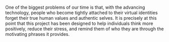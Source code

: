 One of the biggest problems of our time is that, with the advancing technology, people who become tightly attached to their virtual identities forget their true human values and authentic selves. It is precisely at this point that this project has been designed to help individuals think more positively, reduce their stress, and remind them of who they are through the motivating phrases it provides.
